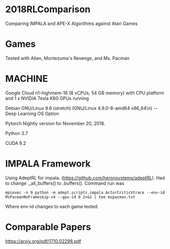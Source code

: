 # 2018RLComparison
Comparing IMPALA and APE-X Algorithms against Atari Games

# Games

Tested with Alien, Montezuma's Revenge, and Ms. Pacman

# MACHINE

Google Cloud n1-highmem-16 (8 vCPUs, 54 GB memory) with CPU platform and 1 x NVIDIA Tesla K80 GPUs running

Debian GNU/Linux 9.6 (stretch) (GNU/Linux 4.9.0-8-amd64 x86_64\n) -- Deep Learning OS Option

Pytorch Nightly version for November 20, 2018.

Python 3.7

CUDA 9.2

# IMPALA Framework

Using AdeptRL for impala. (https://github.com/heronsystems/adeptRL). Had to change ._all_buffers() to .buffers(). Command run was 

    mpiexec -n 9 python -m adept.scripts.impala ActorCriticVtrace --env-id MsPacmanNoFrameskip-v4 --gpu-id 0 2>&1 | tee mspacman.txt

Where env-id changes to each game tested.

# Comparable Papers

https://arxiv.org/pdf/1710.02298.pdf





